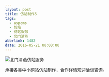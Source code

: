 ```yaml
---
layout: post
title: 仿站制作5
tags:
  - aspcms
  - 仿站
  - 仿站服务
  - 北门清燕
abbrlink: 1482
date: 2016-05-21 00:00:00
---
```


<!-- build time:Sat Jun 23 2018 12:05:15 GMT+0800 (中国标准时间) -->

![北门清燕仿站服务](http://ww1.sinaimg.cn/large/4eed32f2jw1f43ag2ttsfj206o08wt8w.jpg "北门清燕仿站服务")

承接各类中小网站仿站制作，合作详情欢迎洽谈咨询。
<!-- rebuild by neat -->